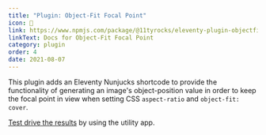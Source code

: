 ```yaml
---
title: "Plugin: Object-Fit Focal Point"
icon: 🍿
link: https://www.npmjs.com/package/@11tyrocks/eleventy-plugin-objectfit-focalpoint
linkText: Docs for Object-Fit Focal Point
category: plugin
order: 4
date: 2021-08-07
---
```


This plugin adds an Eleventy Nunjucks shortcode to provide the functionality of generating an image's object-position value in order to keep the focal point in view when setting CSS `aspect-ratio` and `object-fit: cover`.

[Test drive the results](https://objectfit-focalpoint.netlify.app/) by using the utility app.
